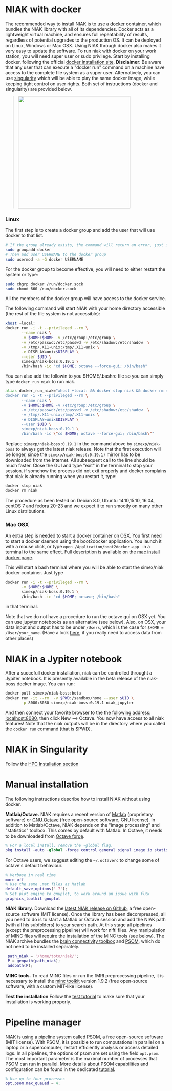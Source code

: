 # NIAK with docker

The recommended way to install NIAK is to use a [docker](https://www.docker.com/) container, which bundles the NIAK library with all of its dependencies. Docker acts as a lightweight virtual machine, and ensures full repeatability of results, regardless of potential upgrades to the production OS. It can be deployed on Linux, Windows or Mac OSX. Using NIAK through docker also makes it very easy to update the software. To run niak with docker on your work station, you will need super user or sudo privilege. Start by installing docker, following the official [docker installation site](https://docs.docker.com/installation/). **Disclaimer**: Be aware that any user that can execute a "docker run"  command on a machine have access to the complete file system as a super user. Alternatively, you can use [singularity](http://singularity.lbl.gov/) which will be able to play the same docker image, while keeping tight control on user rights. Both set of instructions (docker and singularity) are provided below.

 > [<img src="https://raw.githubusercontent.com/SIMEXP/niak/gh-pages/docker_logo.png" width="350px" />](https://www.docker.com/)

### Linux
The first step is to create a docker group and add the user that will use docker to that list.

```bash
# If the group already exists, the command will return an error, just ignore it
sudo groupadd docker
# Then add user USERNAME to the docker group
sudo usermod -a -G docker USERNAME
```

For the docker group to become effective, you will need to either restart the system or type:
``` bash
sudo chgrp docker /run/docker.sock
sudo chmod 660 /run/docker.sock
```
All the members of the docker group will have access to the docker service.

The following command will start NIAK with your home directory accessible (the rest of the file system is not accessible):
```bash
xhost +local:
docker run -i -t --privileged --rm \
       --name niak \
       -v $HOME:$HOME -v /etc/group:/etc/group \
       -v /etc/passwd:/etc/passwd -v /etc/shadow:/etc/shadow  \
       -v /tmp/.X11-unix:/tmp/.X11-unix \
       -e DISPLAY=unix$DISPLAY \
       --user $UID \
       simexp/niak-boss:0.19.1 \
       /bin/bash -ic "cd $HOME; octave --force-gui; /bin/bash"
```
You can also add the followin to you $HOME/.bashrc file so you can simply type `docker_run_niak` to run niak.

```bash
alias docker_run_niak="xhost +local: && docker stop niak && docker rm niak && \
docker run -i -t --privileged --rm \
       --name niak \
       -v $HOME:$HOME -v /etc/group:/etc/group \
       -v /etc/passwd:/etc/passwd -v /etc/shadow:/etc/shadow  \
       -v /tmp/.X11-unix:/tmp/.X11-unix \
       -e DISPLAY=unix$DISPLAY \
       --user $UID \
       simexp/niak-boss:0.19.1 \
       /bin/bash -ic \"cd $HOME; octave --force-gui; /bin/bash\""

```

Replace `simexp/niak-boss:0.19.1` in the command above by `simexp/niak-boss` to always get the latest niak release. Note that the first execution will be longer, since the `simexp/niak-boss(:0.19.1)` mirror has to be downloaded from the internet. All subsequent call to the line should be much faster. Close the GUI and type "exit" in the terminal to stop your session. if somehow the process did not exit properly and docker complains that niak is already running when you restart it, type:
```bash
docker stop niak
docker rm niak
```

The procedure as been tested on Debian 8.0, Ubuntu 14.10,15.10, 16.04, centOS 7 and fedora 20-23 and we expect it to run smootly on many other Linux distributions.

### Mac OSX

An extra step is needed to start a docker container on OSX. You first need to start a docker daemon using the boot2docker application. You launch it with a mouse click, or type ```open /Application/boot2docker.app ``` in a terminal to the same effect. Full description is available on the [mac install docker page](https://docs.docker.com/installation/mac/).

This will start a bash terminal where you will be able to start the simex/niak docker container. Just type

```bash
docker run -i -t --privileged --rm \
       -v $HOME:$HOME \
       simexp/niak-boss:0.19.1 \
       /bin/bash -ic "cd $HOME; octave; /bin/bash"
```

in that terminal.

Note that we do not have a procedure to run the octave gui on OSX yet. You can use jupyter notebooks as an alternative (see below). Also, on OSX, your data input and output has to be under `/Users`, which is the case for `$HOME = /User/your_name`. (Have a look [here](http://stackoverflow.com/questions/26348353/mount-volume-to-docker-image-on-osx), if you really need to access data from other places)

# NIAK in a Jypiter notebook

After a succefull docker installation, niak can be controlled throught a Jypiter notebook. It is presently available in the beta release of the niak-boss docker image. You can run:

```bash
docker pull simexp/niak-boss:beta
docker run -it --rm  -v $PWD:/sandbox/home --user $UID \
       -p 8080:8080 simexp/niak-boss:0.19.1 niak_jupyter
```

And then connect your favorite browser to the the [following address: localhost:8080](localhost:8080), then click New --> Octave. You now have access to all niak features! Note that the niak outputs will be in the directory where you called the `docker run` command (that is $PWD).

# NIAK in Singularity
Follow the [HPC Installation section](http://niak.simexp-lab.org/niak_HPC_installation.html)

# Manual installation

The following instructions describe how to install NIAK without using docker.

**Matlab/Octave.** NIAK requires a recent version of [Matlab](http://www.mathworks.com/) (proprietary software) or [GNU Octave](http://www.gnu.org/software/octave/index.html) (free open-source software, GNU license). In addition to Matlab/Octave, NIAK depends on the "image processing" and "statistics" toolbox. This comes by default with Matlab. In Octave, it needs to be downloaded from [Octave forge](http://octave.sourceforge.net/index.html).
```matlab
% For a local install, remove the -global flag.
pkg install -auto -global -forge control general signal image io statistics
```

For Octave users, we suggest editing the `~/.octaverc` to change some of octave's default behaviour.
```matlab
% Verbose in real time
more off
% Use the same .mat files as Matlab
default_save_options('-7');
% Set plot engine to gnuplot, to work around an issue with fltk
graphics_toolkit gnuplot
```

**NIAK library**. Download the [latest NIAK release on Github](https://github.com/SIMEXP/niak/releases/download/v0.16/niak-with-dependencies.zip), a free open-source software (MIT license). Once the library has been decompressed, all you need to do is to start a Matlab or Octave session and add the NIAK path (with all his subfolders) to your search path. At this stage all pipelines (except the preprocessing pipeline) will work for nifti files. Any manipulation of MINC files will require the installation of the MINC tools (see below). The NIAK archive bundles the [brain connectivity toolbox](https://sites.google.com/site/bctnet/) and [PSOM](http://psom.simexp-lab.org/), which do not need to be installed separately.
```matlab
 path_niak = '/home/toto/niak/';
 P = genpath(path_niak);
 addpath(P);
```

**MINC tools.** To read MINC files or run the fMRI preprocessing pipeline, it is necessary to install the [minc toolkit](http://www.bic.mni.mcgill.ca/ServicesSoftware/ServicesSoftwareMincToolKit) version 1.9.2 (free open-source software, with a custom MIT-like license).

**Test the installation** Follow the [test tutorial](http://niak.simexp-lab.org/niak_tutorial_test.html) to make sure that your installation is working properly.

# Pipeline manager

NIAK is using a pipeline system called [PSOM](http://psom.simexp-lab.org), a free open-source software (MIT license). With PSOM, it is possible to run computations in parallel on a laptop or a supercomputer, restart efficiently analysis or access detailed logs. In all pipelines, the options of psom are set using the field `opt.psom`. The most important parameter is the maximal number of processes that PSOM can run in parallel. More details about PSOM capabilities and configuration can be found in the dedicated [tutorial](http://psom.simexp-lab.org/psom_configuration.html).
```matlab
% Use up to four processes
opt.psom.max_queued = 4;
```
